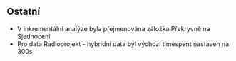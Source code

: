 ﻿---
categories: [kiwi]
layout: kiwi
---
## Ostatní
<ul>
<li>V inkrementální analýze byla přejmenována záložka Překryvně na Sjednocení</li>
<li>Pro data Radioprojekt - hybridní data byl výchozí timespent nastaven na 300s</li>
</ul>
<ul>